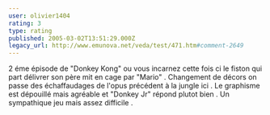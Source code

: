 ```yaml
---
user: olivier1404
rating: 3
type: rating
published: 2005-03-02T13:51:29.000Z
legacy_url: http://www.emunova.net/veda/test/471.htm#comment-2649
---
```

2 éme épisode de "Donkey Kong" ou vous incarnez cette fois ci le fiston qui part délivrer son père mit en cage par "Mario" .
Changement de décors on passe des échaffaudages de l'opus précédent à la jungle ici .
Le graphisme est dépouillé mais agréable et "Donkey Jr" répond plutot bien .
Un sympathique jeu mais assez difficile .
